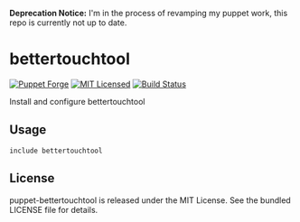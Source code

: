 **Deprecation Notice:** I'm in the process of revamping my puppet work, this repo is currently not up to date.

bettertouchtool
==============

[![Puppet Forge](https://img.shields.io/puppetforge/v/halyard/bettertouchtool.svg)](https://forge.puppetlabs.com/halyard/bettertouchtool)
[![MIT Licensed](https://img.shields.io/badge/license-MIT-green.svg)](https://tldrlegal.com/license/mit-license)
[![Build Status](https://img.shields.io/travis/com/halyard/puppet-bettertouchtool.svg)](https://travis-ci.com/halyard/puppet-bettertouchtool)

Install and configure bettertouchtool

## Usage

```puppet
include bettertouchtool
```

## License

puppet-bettertouchtool is released under the MIT License. See the bundled LICENSE file for details.

